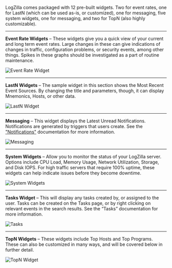 <!-- @@@title:Pre-built Widgets@@@ -->

LogZilla comes packaged with 12 pre-built widgets. Two for event rates, one for LastN (which can be used as-is, or customized), one for messaging, five system widgets, one for messaging, and two for TopN (also highly customizable).

---

**Event Rate Widgets** – These widgets give you a quick view of your current and long term event rates. Large changes in these can give indications of changes in traffic, configuration problems, or security events, among other things. Spikes in these graphs should be investigated as a part of routine maintenance.

![Event Rate Widget](@@path/images/event-rate-widget.png)

---

**LastN Widgets** – The sample widget in this section shows the Most Recent Event Sources. By changing the title and parameters, though, it can display Mnemonics, Hosts, or other data.

![LastN Widget](@@path/images/lastn-widget.png)

---

**Messaging** – This widget displays the Latest Unread Notifications. Notifications are generated by triggers that users create. See the ["Notifications"](/help/using_notifications_in_log_zilla) documentation for more information.

![Messaging](@@path/images/notifications-widget.png)

---

**System Widgets** – Allow you to monitor the status of your LogZilla server. Options include CPU Load, Memory Usage, Network Utilization, Storage, and Disk IOPS. For high traffic servers that require 100% uptime, these widgets can help indicate issues before they become downtime.

![System Widgets](@@path/images/system-widget.png)

---

**Tasks Widget** – This will display any tasks created by, or assigned to the user. Tasks can be created on the Tasks page, or by right clicking on relevant events in the search results. See the “Tasks” documentation for more information.

![Tasks](@@path/images/tasks-widget.png)

---

**TopN Widgets** – These widgets include Top Hosts and Top Programs. These can also be customized in many ways, and will be covered below in further detail.

![TopN Widget](@@path/images/topn-widget.png)
